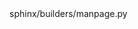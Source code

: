 <change>
<file change-number-for-this-file="1">sphinx/builders/manpage.py</file>
<original line-count="10" no-ellipsis="true"><![CDATA[
             targetname = path.join(self.outdir, '%s.%s' % (name, section))
             logger.info(darkgreen(targetname) + ' { ', nonl=True)
             destination = FileOutput(
                 destination_path=targetname,
                 encoding='utf-8')
]]></original>
<modified no-ellipsis="true"><![CDATA[
             section_dir = path.join(self.outdir, f'man{section}')
             targetname = path.join(section_dir, f'{name}.{section}')
             logger.info(darkgreen(targetname) + ' { ', nonl=True)
             if not path.exists(section_dir):
                 os.makedirs(section_dir)
             destination = FileOutput(
                 destination_path=targetname,
                 encoding='utf-8')
]]></modified>
</change>